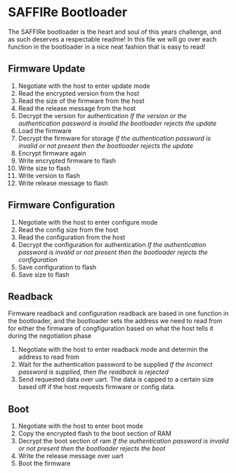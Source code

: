 # SAFFIRe Bootloader
The SAFFIRe bootloader is the heart and soul of this years challenge, and as such deserves a respectable readme! In this file we will go over each function in the bootloader in a nice neat fashion that is easy to read!

## Firmware Update
1. Negotiate with the host to enter update mode
2. Read the encrypted version from the host
3. Read the size of the firmware from the host
4. Read the release message from the host
5. Decrypt the version for authentication
   *If the version or the authentication password is invalid the bootloader rejects the update*
6. Load the firmware
7. Decrypt the firmware for storage
   *If the authentication password is invalid or not present then the bootloader rejects the update*
8. Encrypt firmware again
9. Write encrypted firmware to flash
10. Write size to flash
11. Write version to flash
12. Write release message to flash

## Firmware Configuration
1. Negotiate with the host to enter configure mode
2. Read the config size from the host
3. Read the configuration from the host
4. Decrypt the configuration for authentication
   *If the authentication password is invalid or not present then the bootloader rejects the configuration*
5. Save configuration to flash
6. Save size to flash

## Readback
Firmware readback and configuration readback are based in one function in the bootloader, and the bootloader sets the address we need to read from for either the firmware of congfiguration based on what the host tells it during the negotiation phase

1. Negotiate with the host to enter readback mode and determin the address to read from 
2. Wait for the authentication password to be supplied
   *If the incorrect password is supplied, then the readback is rejected*
3. Send requested data over uart. The data is capped to a certain size based off if the host requests firmware or config data.

## Boot
1. Negotiate with the host to enter boot mode
2. Copy the encrypted flash to the boot section of RAM
3. Decrypt the boot section of ram
   *If the authentication password is invalid or not present then the bootloader rejects the boot*
4. Write the release message over uart
5. Boot the firmware